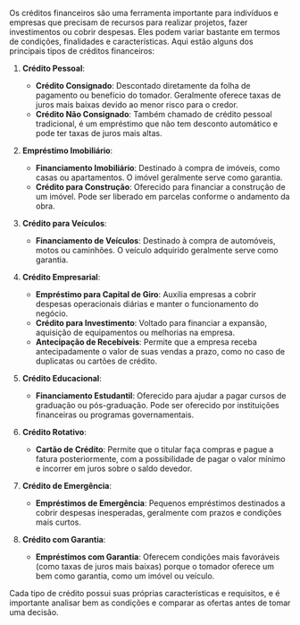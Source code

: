 Os créditos financeiros são uma ferramenta importante para indivíduos e empresas que precisam de recursos para realizar projetos, fazer investimentos ou cobrir despesas. Eles podem variar bastante em termos de condições, finalidades e características. Aqui estão alguns dos principais tipos de créditos financeiros:

1. **Crédito Pessoal**:
   - **Crédito Consignado**: Descontado diretamente da folha de pagamento ou benefício do tomador. Geralmente oferece taxas de juros mais baixas devido ao menor risco para o credor.
   - **Crédito Não Consignado**: Também chamado de crédito pessoal tradicional, é um empréstimo que não tem desconto automático e pode ter taxas de juros mais altas.

2. **Empréstimo Imobiliário**:
   - **Financiamento Imobiliário**: Destinado à compra de imóveis, como casas ou apartamentos. O imóvel geralmente serve como garantia.
   - **Crédito para Construção**: Oferecido para financiar a construção de um imóvel. Pode ser liberado em parcelas conforme o andamento da obra.

3. **Crédito para Veículos**:
   - **Financiamento de Veículos**: Destinado à compra de automóveis, motos ou caminhões. O veículo adquirido geralmente serve como garantia.

4. **Crédito Empresarial**:
   - **Empréstimo para Capital de Giro**: Auxilia empresas a cobrir despesas operacionais diárias e manter o funcionamento do negócio.
   - **Crédito para Investimento**: Voltado para financiar a expansão, aquisição de equipamentos ou melhorias na empresa.
   - **Antecipação de Recebíveis**: Permite que a empresa receba antecipadamente o valor de suas vendas a prazo, como no caso de duplicatas ou cartões de crédito.

5. **Crédito Educacional**:
   - **Financiamento Estudantil**: Oferecido para ajudar a pagar cursos de graduação ou pós-graduação. Pode ser oferecido por instituições financeiras ou programas governamentais.

6. **Crédito Rotativo**:
   - **Cartão de Crédito**: Permite que o titular faça compras e pague a fatura posteriormente, com a possibilidade de pagar o valor mínimo e incorrer em juros sobre o saldo devedor.

7. **Crédito de Emergência**:
   - **Empréstimos de Emergência**: Pequenos empréstimos destinados a cobrir despesas inesperadas, geralmente com prazos e condições mais curtos.

8. **Crédito com Garantia**:
   - **Empréstimos com Garantia**: Oferecem condições mais favoráveis (como taxas de juros mais baixas) porque o tomador oferece um bem como garantia, como um imóvel ou veículo.

Cada tipo de crédito possui suas próprias características e requisitos, e é importante analisar bem as condições e comparar as ofertas antes de tomar uma decisão.
